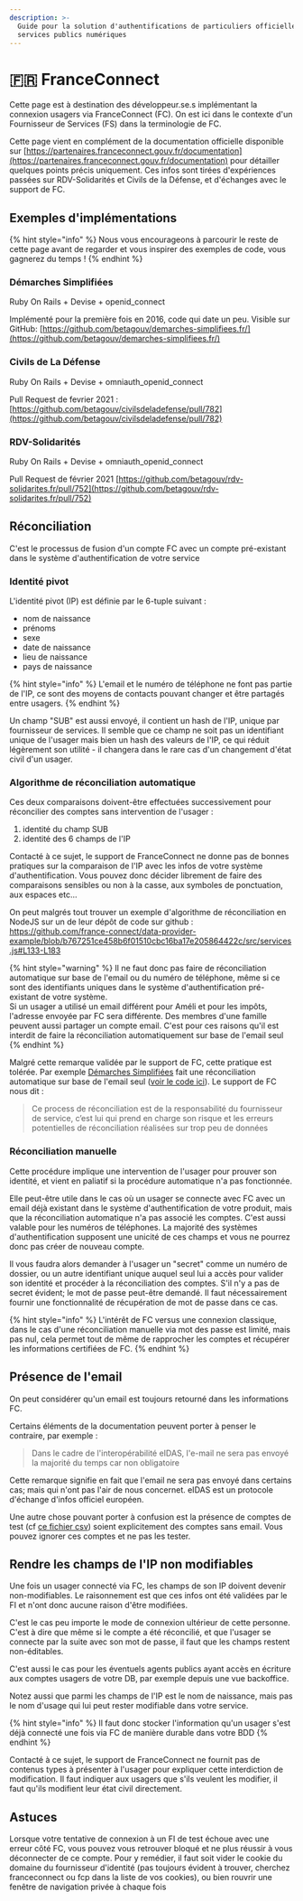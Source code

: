 ```yaml
---
description: >-
  Guide pour la solution d'authentifications de particuliers officielle des
  services publics numériques
---
```


# 🇫🇷 FranceConnect

Cette page est à destination des développeur.se.s implémentant la connexion usagers via FranceConnect \(FC\). On est ici dans le contexte d'un Fournisseur de Services \(FS\) dans la terminologie de FC. 

Cette page vient en complément de la documentation officielle disponible sur [https://partenaires.franceconnect.gouv.fr/documentation](https://partenaires.franceconnect.gouv.fr/documentation) pour détailler quelques points précis uniquement. Ces infos sont tirées d'expériences passées sur RDV-Solidarités et Civils de la Défense, et d'échanges avec le support de FC.

## Exemples d'implémentations

{% hint style="info" %}
Nous vous encourageons à parcourir le reste de cette page avant de regarder et vous inspirer des exemples de code, vous gagnerez du temps !
{% endhint %}

### Démarches Simplifiées

Ruby On Rails + Devise + openid\_connect 

Implémenté pour la première fois en 2016, code qui date un peu. Visible sur GitHub: [https://github.com/betagouv/demarches-simplifiees.fr/](https://github.com/betagouv/demarches-simplifiees.fr/)

### Civils de La Défense

Ruby On Rails + Devise + omniauth\_openid\_connect

Pull Request de fevrier 2021 : [https://github.com/betagouv/civilsdeladefense/pull/782](https://github.com/betagouv/civilsdeladefense/pull/782)

### RDV-Solidarités

Ruby On Rails + Devise + omniauth\_openid\_connect

Pull Request de février 2021 [https://github.com/betagouv/rdv-solidarites.fr/pull/752](https://github.com/betagouv/rdv-solidarites.fr/pull/752)

## Réconciliation

C'est le processus de fusion d'un compte FC avec un compte pré-existant dans le système d'authentification de votre service

### Identité pivot

L'identité pivot \(IP\) est définie par le 6-tuple suivant : 

* nom de naissance
* prénoms
* sexe
* date de naissance
* lieu de naissance
* pays de naissance

{% hint style="info" %}
L'email et le numéro de téléphone ne font pas partie de l'IP, ce sont des moyens de contacts pouvant changer et être partagés entre usagers.
{% endhint %}

Un champ "SUB" est aussi envoyé, il contient un hash de l'IP, unique par fournisseur de services. Il semble que ce champ ne soit pas un identifiant unique de l'usager mais bien un hash des valeurs de l'IP, ce qui réduit légèrement son utilité - il changera dans le rare cas d'un changement d'état civil d'un usager.

### Algorithme de réconciliation automatique

Ces deux comparaisons doivent-être effectuées successivement pour réconcilier des comptes sans intervention de l'usager : 

1. identité du champ SUB
2. identité des 6 champs de l'IP

Contacté à ce sujet, le support de FranceConnect ne donne pas de bonnes pratiques sur la comparaison de l'IP avec les infos de votre système d'authentification. Vous pouvez donc décider librement de faire des comparaisons sensibles ou non à la casse, aux symboles de ponctuation, aux espaces etc...

On peut malgrés tout trouver un exemple d'algorithme de réconciliation en NodeJS sur un de leur dépôt de code sur github : https://github.com/france-connect/data-provider-example/blob/b767251ce458b6f01510cbc16ba17e205864422c/src/services.js#L133-L183

{% hint style="warning" %}
Il ne faut donc pas faire de réconciliation automatique sur base de l'email ou du numéro de téléphone, même si ce sont des identifiants uniques dans le système d'authentification pré-existant de votre système.  
Si un usager a utilisé un email différent pour Améli et pour les impôts, l'adresse envoyée par FC sera différente. Des membres d'une famille peuvent aussi partager un compte email. C'est pour ces raisons qu'il est interdit de faire la réconciliation automatiquement sur base de l'email seul
{% endhint %}

Malgré cette remarque validée par le support de FC, cette pratique est tolérée. Par exemple [Démarches Simplifiées](https://www.demarches-simplifiees.fr/) fait une réconciliation automatique sur base de l'email seul \([voir le code ici](https://github.com/betagouv/demarches-simplifiees.fr/blob/dev/app/controllers/france_connect/particulier_controller.rb#L20)\). Le support de FC nous dit : 

> Ce process de réconciliation est de la responsabilité du fournisseur de service, c’est lui qui prend en charge son risque et les erreurs potentielles de réconciliation réalisées sur trop peu de données

### Réconciliation manuelle

Cette procédure implique une intervention de l'usager pour prouver son identité, et vient en paliatif si la procédure automatique n'a pas fonctionnée. 

Elle peut-être utile dans le cas où un usager se connecte avec FC avec un email déjà existant dans le système d'authentification de votre produit, mais que la réconciliation automatique n'a pas associé les comptes. C'est aussi valable pour les numéros de téléphones. La majorité des systèmes d'authentification supposent une unicité de ces champs et vous ne pourrez donc pas créer de nouveau compte. 

Il vous faudra alors demander à l'usager un "secret" comme un numéro de dossier, ou un autre identifiant unique auquel seul lui a accès pour valider son identité et procéder à la réconciliation des comptes. S'il n'y a pas de secret évident; le mot de passe peut-être demandé. Il faut nécessairement fournir une fonctionnalité de récupération de mot de passe dans ce cas. 

{% hint style="info" %}
L'intérêt de FC versus une connexion classique, dans le cas d'une réconciliation manuelle via mot des passe est limité, mais pas nul, cela permet tout de même de rapprocher les comptes et récupérer les informations certifiées de FC.
{% endhint %}

## Présence de l'email 

On peut considérer qu'un email est toujours retourné dans les informations FC.

Certains éléments de la documentation peuvent porter à penser le contraire, par exemple : 

> Dans le cadre de l'interopérabilité eIDAS, l'e-mail ne sera pas envoyé la majorité du temps car non obligatoire

Cette remarque signifie en fait que l'email ne sera pas envoyé dans certains cas; mais qui n'ont pas l'air de nous concernet. eIDAS est un protocole d'échange d'infos officiel européen.

Une autre chose pouvant porter à confusion est la présence de comptes de test \(cf [ce fichier csv](https://github.com/france-connect/identity-provider-example/blob/master/database.csv)\) soient explicitement des comptes sans email. Vous pouvez ignorer ces comptes et ne pas les tester.

## Rendre les champs de l'IP non modifiables

Une fois un usager connecté via FC, les champs de son IP doivent devenir non-modifiables. Le raisonnement est que ces infos ont été validées par le FI et n'ont donc aucune raison d'être modifiées.

C'est le cas peu importe le mode de connexion ultérieur de cette personne. C'est à dire que même si le compte a été réconcilié, et que l'usager se connecte par la suite avec son mot de passe, il faut que les champs restent non-éditables.

C'est aussi le cas pour les éventuels agents publics ayant accès en écriture aux comptes usagers de votre DB, par exemple depuis une vue backoffice.

Notez aussi que parmi les champs de l'IP est le nom de naissance, mais pas le nom d'usage qui lui peut rester modifiable dans votre service.

{% hint style="info" %}
Il faut donc stocker l'information qu'un usager s'est déjà connecté une fois via FC de manière durable dans votre BDD
{% endhint %}

Contacté à ce sujet, le support de FranceConnect ne fournit pas de contenus types à présenter à l'usager pour expliquer cette interdiction de modification. Il faut indiquer aux usagers que s'ils veulent les modifier, il faut qu'ils modifient leur état civil directement.

## Astuces

Lorsque votre tentative de connexion à un FI de test échoue avec une erreur côté FC, vous pouvez vous retrouver bloqué et ne plus réussir à vous déconnecter de ce compte. Pour y remédier, il faut soit vider le cookie du domaine du fournisseur d'identité \(pas toujours évident à trouver, cherchez franceconnect ou fcp dans la liste de vos cookies\), ou bien rouvrir une fenêtre de navigation privée à chaque fois



